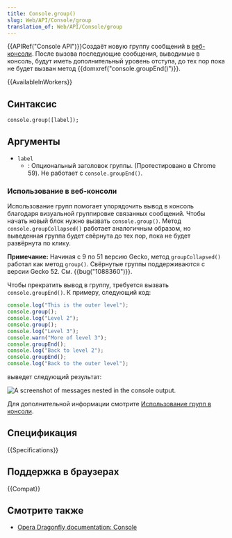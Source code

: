 ```yaml
---
title: Console.group()
slug: Web/API/Console/group
translation_of: Web/API/Console/group
---
```


{{APIRef("Console API")}}Создаёт новую группу сообщений в [веб-консоли](/ru/docs/Tools/Web_Console). После вызова последующие сообщения, выводимые в консоль, будут иметь дополнительный уровень отступа, до тех пор пока не будет вызван метод {{domxref("console.groupEnd()")}}.

{{AvailableInWorkers}}

## Синтаксис

```
console.group([label]);
```

## Аргументы

- `label`
  - : Опциональный заголовок группы. (Протестировано в Chrome 59). Не работает с `console.groupEnd()`.

### Использование в веб-консоли

Использование групп помогает упорядочить вывод в консоль благодаря визуальной группировке связанных сообщений. Чтобы начать новый блок нужно вызвать `console.group()`. Метод `console.groupCollapsed()` работает аналогичным образом, но выведенная группа будет свёрнута до тех пор, пока не будет развёрнута по клику.

**Примечание:** Начиная с 9 по 51 версию Gecko, метод `groupCollapsed()` работал как метод `group()`. Свёрнутые группы поддерживаются с версии Gecko 52. См. {{bug("1088360")}}.

Чтобы прекратить вывод в группу, требуется вызвать `console.groupEnd()`. К примеру, следующий код:

```js
console.log("This is the outer level");
console.group();
console.log("Level 2");
console.group();
console.log("Level 3");
console.warn("More of level 3");
console.groupEnd();
console.log("Back to level 2");
console.groupEnd();
console.log("Back to the outer level");
```

выведет следующий результат:

![A screenshot of messages nested in the console output.](/@api/deki/files/6082/=nesting.png)

Для дополнительной информации смотрите [Использование групп в консоли](/ru/docs/Web/API/console#Using_groups_in_the_console).

## Спецификация

{{Specifications}}

## Поддержка в браузерах

{{Compat}}

## Смотрите также

- [Opera Dragonfly documentation: Console](http://www.opera.com/dragonfly/documentation/console/)

